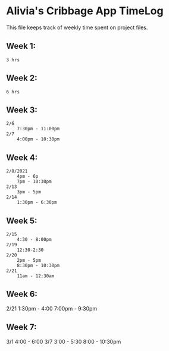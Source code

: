 # Alivia's Cribbage App TimeLog

This file keeps track of weekly time spent on project files.

## Week 1: 
    3 hrs
## Week 2:
    6 hrs 
## Week 3:
    2/6 
        7:30pm - 11:00pm 
    2/7 
        4:00pm - 10:30pm
## Week 4:
    2/8/2021
        4pm - 6p
        7pm - 10:30pm 
    2/13
        3pm - 5pm
    2/14
        1:30pm - 6:30pm
## Week 5:
    2/15
        4:30 - 8:00pm
    2/19
        12:30-2:30
    2/20
        2pm - 5pm
        8:30pm - 10:30pm
    2/21
        11am - 12:30am
## Week 6:
2/21
    1:30pm - 4:00
    7:00pm - 9:30pm
## Week 7:
3/1
    4:00 - 6:00
3/7
    3:00 - 5:30
    8:00 - 10:30pm